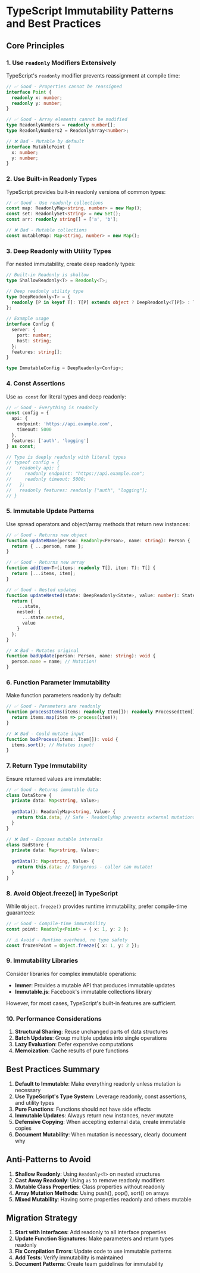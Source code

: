 # TypeScript Immutability Patterns and Best Practices

## Core Principles

### 1. Use `readonly` Modifiers Extensively

TypeScript's `readonly` modifier prevents reassignment at compile time:

```typescript
// ✅ Good - Properties cannot be reassigned
interface Point {
  readonly x: number;
  readonly y: number;
}

// ✅ Good - Array elements cannot be modified
type ReadonlyNumbers = readonly number[];
type ReadonlyNumbers2 = ReadonlyArray<number>;

// ❌ Bad - Mutable by default
interface MutablePoint {
  x: number;
  y: number;
}
```

### 2. Use Built-in Readonly Types

TypeScript provides built-in readonly versions of common types:

```typescript
// ✅ Good - Use readonly collections
const map: ReadonlyMap<string, number> = new Map();
const set: ReadonlySet<string> = new Set();
const arr: readonly string[] = ['a', 'b'];

// ❌ Bad - Mutable collections
const mutableMap: Map<string, number> = new Map();
```

### 3. Deep Readonly with Utility Types

For nested immutability, create deep readonly types:

```typescript
// Built-in Readonly is shallow
type ShallowReadonly<T> = Readonly<T>;

// Deep readonly utility type
type DeepReadonly<T> = {
  readonly [P in keyof T]: T[P] extends object ? DeepReadonly<T[P]> : T[P];
};

// Example usage
interface Config {
  server: {
    port: number;
    host: string;
  };
  features: string[];
}

type ImmutableConfig = DeepReadonly<Config>;
```

### 4. Const Assertions

Use `as const` for literal types and deep readonly:

```typescript
// ✅ Good - Everything is readonly
const config = {
  api: {
    endpoint: 'https://api.example.com',
    timeout: 5000
  },
  features: ['auth', 'logging']
} as const;

// Type is deeply readonly with literal types
// typeof config = {
//   readonly api: {
//     readonly endpoint: "https://api.example.com";
//     readonly timeout: 5000;
//   };
//   readonly features: readonly ["auth", "logging"];
// }
```

### 5. Immutable Update Patterns

Use spread operators and object/array methods that return new instances:

```typescript
// ✅ Good - Returns new object
function updateName(person: Readonly<Person>, name: string): Person {
  return { ...person, name };
}

// ✅ Good - Returns new array
function addItem<T>(items: readonly T[], item: T): T[] {
  return [...items, item];
}

// ✅ Good - Nested updates
function updateNested(state: DeepReadonly<State>, value: number): State {
  return {
    ...state,
    nested: {
      ...state.nested,
      value
    }
  };
}

// ❌ Bad - Mutates original
function badUpdate(person: Person, name: string): void {
  person.name = name; // Mutation!
}
```

### 6. Function Parameter Immutability

Make function parameters readonly by default:

```typescript
// ✅ Good - Parameters are readonly
function processItems(items: readonly Item[]): readonly ProcessedItem[] {
  return items.map(item => process(item));
}

// ❌ Bad - Could mutate input
function badProcess(items: Item[]): void {
  items.sort(); // Mutates input!
}
```

### 7. Return Type Immutability

Ensure returned values are immutable:

```typescript
// ✅ Good - Returns immutable data
class DataStore {
  private data: Map<string, Value>;
  
  getData(): ReadonlyMap<string, Value> {
    return this.data; // Safe - ReadonlyMap prevents external mutations
  }
}

// ❌ Bad - Exposes mutable internals
class BadStore {
  private data: Map<string, Value>;
  
  getData(): Map<string, Value> {
    return this.data; // Dangerous - caller can mutate!
  }
}
```

### 8. Avoid Object.freeze() in TypeScript

While `Object.freeze()` provides runtime immutability, prefer compile-time guarantees:

```typescript
// ✅ Good - Compile-time immutability
const point: Readonly<Point> = { x: 1, y: 2 };

// ⚠️ Avoid - Runtime overhead, no type safety
const frozenPoint = Object.freeze({ x: 1, y: 2 });
```

### 9. Immutability Libraries

Consider libraries for complex immutable operations:

- **Immer**: Provides a mutable API that produces immutable updates
- **Immutable.js**: Facebook's immutable collections library

However, for most cases, TypeScript's built-in features are sufficient.

### 10. Performance Considerations

1. **Structural Sharing**: Reuse unchanged parts of data structures
2. **Batch Updates**: Group multiple updates into single operations
3. **Lazy Evaluation**: Defer expensive computations
4. **Memoization**: Cache results of pure functions

## Best Practices Summary

1. **Default to Immutable**: Make everything readonly unless mutation is necessary
2. **Use TypeScript's Type System**: Leverage readonly, const assertions, and utility types
3. **Pure Functions**: Functions should not have side effects
4. **Immutable Updates**: Always return new instances, never mutate
5. **Defensive Copying**: When accepting external data, create immutable copies
6. **Document Mutability**: When mutation is necessary, clearly document why

## Anti-Patterns to Avoid

1. **Shallow Readonly**: Using `Readonly<T>` on nested structures
2. **Cast Away Readonly**: Using `as` to remove readonly modifiers
3. **Mutable Class Properties**: Class properties without readonly
4. **Array Mutation Methods**: Using push(), pop(), sort() on arrays
5. **Mixed Mutability**: Having some properties readonly and others mutable

## Migration Strategy

1. **Start with Interfaces**: Add readonly to all interface properties
2. **Update Function Signatures**: Make parameters and return types readonly
3. **Fix Compilation Errors**: Update code to use immutable patterns
4. **Add Tests**: Verify immutability is maintained
5. **Document Patterns**: Create team guidelines for immutability